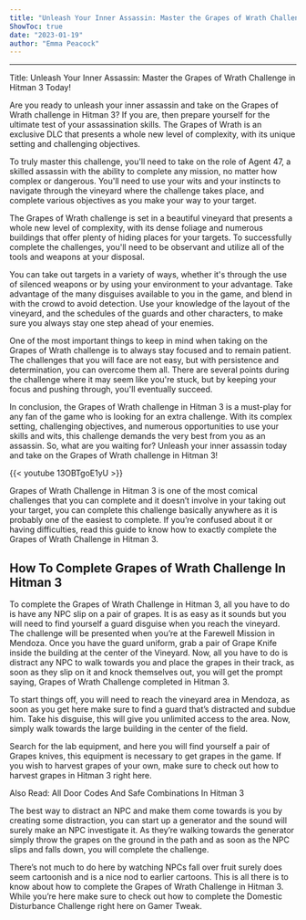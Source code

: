 ```yaml
---
title: "Unleash Your Inner Assassin: Master the Grapes of Wrath Challenge in Hitman 3 Today!"
ShowToc: true 
date: "2023-01-19"
author: "Emma Peacock"
---
```

*****
Title: Unleash Your Inner Assassin: Master the Grapes of Wrath Challenge in Hitman 3 Today!

Are you ready to unleash your inner assassin and take on the Grapes of Wrath challenge in Hitman 3? If you are, then prepare yourself for the ultimate test of your assassination skills. The Grapes of Wrath is an exclusive DLC that presents a whole new level of complexity, with its unique setting and challenging objectives.

To truly master this challenge, you'll need to take on the role of Agent 47, a skilled assassin with the ability to complete any mission, no matter how complex or dangerous. You'll need to use your wits and your instincts to navigate through the vineyard where the challenge takes place, and complete various objectives as you make your way to your target.

The Grapes of Wrath challenge is set in a beautiful vineyard that presents a whole new level of complexity, with its dense foliage and numerous buildings that offer plenty of hiding places for your targets. To successfully complete the challenges, you'll need to be observant and utilize all of the tools and weapons at your disposal.

You can take out targets in a variety of ways, whether it's through the use of silenced weapons or by using your environment to your advantage. Take advantage of the many disguises available to you in the game, and blend in with the crowd to avoid detection. Use your knowledge of the layout of the vineyard, and the schedules of the guards and other characters, to make sure you always stay one step ahead of your enemies.

One of the most important things to keep in mind when taking on the Grapes of Wrath challenge is to always stay focused and to remain patient. The challenges that you will face are not easy, but with persistence and determination, you can overcome them all. There are several points during the challenge where it may seem like you're stuck, but by keeping your focus and pushing through, you'll eventually succeed.

In conclusion, the Grapes of Wrath challenge in Hitman 3 is a must-play for any fan of the game who is looking for an extra challenge. With its complex setting, challenging objectives, and numerous opportunities to use your skills and wits, this challenge demands the very best from you as an assassin. So, what are you waiting for? Unleash your inner assassin today and take on the Grapes of Wrath challenge in Hitman 3!

{{< youtube 13OBTgoE1yU >}} 



Grapes of Wrath Challenge in Hitman 3 is one of the most comical challenges that you can complete and it doesn’t involve in your taking out your target, you can complete this challenge basically anywhere as it is probably one of the easiest to complete. If you’re confused about it or having difficulties, read this guide to know how to exactly complete the Grapes of Wrath Challenge in Hitman 3.
 
## How To Complete Grapes of Wrath Challenge In Hitman 3
 
To complete the Grapes of Wrath Challenge in Hitman 3, all you have to do is have any NPC slip on a pair of grapes. It is as easy as it sounds but you will need to find yourself a guard disguise when you reach the vineyard. The challenge will be presented when you’re at the Farewell Mission in Mendoza. Once you have the guard uniform, grab a pair of Grape Knife inside the building at the center of the Vineyard. Now, all you have to do is distract any NPC to walk towards you and place the grapes in their track, as soon as they slip on it and knock themselves out, you will get the prompt saying, Grapes of Wrath Challenge completed in Hitman 3.
 

 
To start things off, you will need to reach the vineyard area in Mendoza, as soon as you get here make sure to find a guard that’s distracted and subdue him. Take his disguise, this will give you unlimited access to the area. Now, simply walk towards the large building in the center of the field.
 
Search for the lab equipment, and here you will find yourself a pair of Grapes knives, this equipment is necessary to get grapes in the game. If you wish to harvest grapes of your own, make sure to check out how to harvest grapes in Hitman 3 right here.
 
Also Read: All Door Codes And Safe Combinations In Hitman 3
 
The best way to distract an NPC and make them come towards is you by creating some distraction, you can start up a generator and the sound will surely make an NPC investigate it. As they’re walking towards the generator simply throw the grapes on the ground in the path and as soon as the NPC slips and falls down, you will complete the challenge.
 
There’s not much to do here by watching NPCs fall over fruit surely does seem cartoonish and is a nice nod to earlier cartoons. This is all there is to know about how to complete the Grapes of Wrath Challenge in Hitman 3. While you’re here make sure to check out how to complete the Domestic Disturbance Challenge right here on Gamer Tweak.




